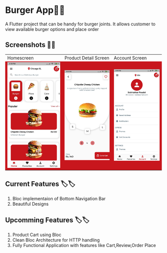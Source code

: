 # Burger App🍔🍔

A Flutter project that can be handy for burger joints.
It allows customer to view available burger options and place order

## Screenshots 📱📱
<table>
  <tr>
    <td>Homescreen</td>
     <td>Product Detail Screen</td>
     <td>Account Screen</td>
  </tr>
  <tr>
    <td style="background-color:#C8161D"><img width="100%" src="https://raw.githubusercontent.com/Sagarpoudel122/burger_app/main/demo/home_screen.jfif"/></td>
    <td style="background-color:#C8161D"><img width="100%" src="https://raw.githubusercontent.com/Sagarpoudel122/burger_app/main/demo/product_detail_screen.jfif"/></td>
    <td style="background-color:#C8161D"><img width="100%" src="https://raw.githubusercontent.com/Sagarpoudel122/burger_app/main/demo/account_screen.jfif"/></td>
  </tr>
 </table>

## Current Features 🏷️🏷️
<ol>
  <li>Bloc implementaion of Bottom Navigation Bar</li>
  <li>Beautiful Designs</li>
</ol>


## Upcomming Features 🏷️🏷️
<ol>
  <li>Product Cart using Bloc</li>
  <li>Clean Bloc Architecture for HTTP handling</li>
  <li>Fully Functional Application with features like Cart,Review,Order Place</li>
</ol>




